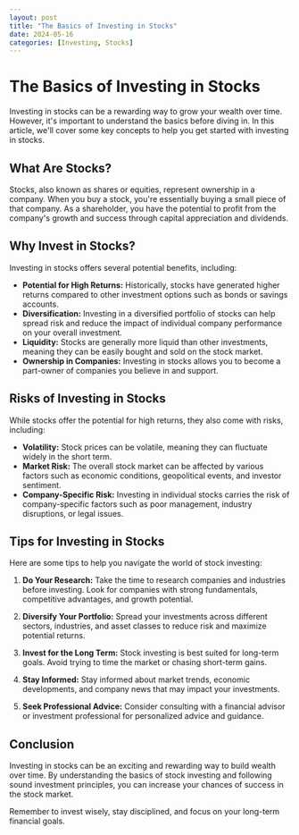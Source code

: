 ```yaml
---
layout: post
title: "The Basics of Investing in Stocks"
date: 2024-05-16
categories: [Investing, Stocks]
---
```


# The Basics of Investing in Stocks

Investing in stocks can be a rewarding way to grow your wealth over time. However, it's important to understand the basics before diving in. In this article, we'll cover some key concepts to help you get started with investing in stocks.

## What Are Stocks?

Stocks, also known as shares or equities, represent ownership in a company. When you buy a stock, you're essentially buying a small piece of that company. As a shareholder, you have the potential to profit from the company's growth and success through capital appreciation and dividends.

## Why Invest in Stocks?

Investing in stocks offers several potential benefits, including:

- **Potential for High Returns:** Historically, stocks have generated higher returns compared to other investment options such as bonds or savings accounts.
- **Diversification:** Investing in a diversified portfolio of stocks can help spread risk and reduce the impact of individual company performance on your overall investment.
- **Liquidity:** Stocks are generally more liquid than other investments, meaning they can be easily bought and sold on the stock market.
- **Ownership in Companies:** Investing in stocks allows you to become a part-owner of companies you believe in and support.

## Risks of Investing in Stocks

While stocks offer the potential for high returns, they also come with risks, including:

- **Volatility:** Stock prices can be volatile, meaning they can fluctuate widely in the short term.
- **Market Risk:** The overall stock market can be affected by various factors such as economic conditions, geopolitical events, and investor sentiment.
- **Company-Specific Risk:** Investing in individual stocks carries the risk of company-specific factors such as poor management, industry disruptions, or legal issues.

## Tips for Investing in Stocks

Here are some tips to help you navigate the world of stock investing:

1. **Do Your Research:** Take the time to research companies and industries before investing. Look for companies with strong fundamentals, competitive advantages, and growth potential.

2. **Diversify Your Portfolio:** Spread your investments across different sectors, industries, and asset classes to reduce risk and maximize potential returns.

3. **Invest for the Long Term:** Stock investing is best suited for long-term goals. Avoid trying to time the market or chasing short-term gains.

4. **Stay Informed:** Stay informed about market trends, economic developments, and company news that may impact your investments.

5. **Seek Professional Advice:** Consider consulting with a financial advisor or investment professional for personalized advice and guidance.

## Conclusion

Investing in stocks can be an exciting and rewarding way to build wealth over time. By understanding the basics of stock investing and following sound investment principles, you can increase your chances of success in the stock market.

Remember to invest wisely, stay disciplined, and focus on your long-term financial goals.
